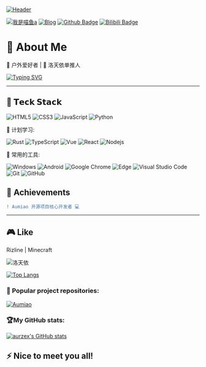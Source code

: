 <!-- 动态效果 -->

[![Header](https://capsule-render.vercel.app/api?type=waving&color=66ccff&height=280&section=header&text=Aurzex&fontSize=70&animation=fadeIn&fontColor=ffffff)](https://aurzex.top)

<!-- 个人资料徽标 -->

[![我是喵鱼a](https://img.shields.io/badge/我是喵鱼a-66ccff)](https://github.com/aurzex/)
[![Blog](https://img.shields.io/badge/Website-white?&logo=Hexo)](https://aurzex.top)
[![Github Badge](https://img.shields.io/badge/-Github%20-black?style=flat&logo=Github&logoColor=white)](https://github.com/aurzex/)
[![Bilibili Badge](https://img.shields.io/badge/Bilibili-pink?style=flat&logo=bilibili&logoColor=white)](https://space.bilibili.com/1940383037)

# 🚀 About Me
 
🌄 户外爱好者 | 🎵 洛天依单推人

[![Typing SVG](<https://readme-typing-svg.demolab.com?font=Fira+Code&size=22&duration=3000&pause=1000&color=66CCFF&center=true&vCenter=true&width=600&lines=console.log(%22Hello+Digital+World%22);while(true){keepCoding()}>)](https://git.io/typing-svg)

---

## 🧰 𝗧𝗲𝗰𝗸 𝗦𝘁𝗮𝗰𝗸

![HTML5](https://img.shields.io/badge/-HTML5-E34F26?style=flat-square&logo=html5&logoColor=white)
![CSS3](https://img.shields.io/badge/-CSS3-1572B6?style=flat-square&logo=css3)
![JavaScript](https://img.shields.io/badge/-JavaScript-oringe?style=flat-square&logo=javascript)
![Python](https://img.shields.io/badge/-Python-pink?style=flat-square&logo=Python)

🧠 计划学习:

![Rust](https://img.shields.io/badge/Rust-2E67D3.svg?style=style=flat-square&logo=rust&logoColor=yellow)
![TypeScript](https://img.shields.io/badge/typescript-%23007ACC.svg?style=flat-square&logo=typescript&logoColor=white)
![Vue](https://img.shields.io/badge/-Vue.js-3f745c?style=flat-square&logo=Vue.js)
![React](https://img.shields.io/badge/-React-07afd9?style=flat-square&logo=React)
![Nodejs](https://img.shields.io/badge/-Nodejs-c0ebd?style=flat-square&logo=Node.js)

🧰 常用的工具:

![Windows](https://img.shields.io/badge/Windows-0078D6?style=flat-square&logo=windows&logoColor=white)
![Android](https://img.shields.io/badge/Android-3DDC84?style=flat-square&logo=android&logoColor=white)
![Google Chrome](https://img.shields.io/badge/Chrome-4285F4?style=flat-square&logo=GoogleChrome&logoColor=white)
![Edge](https://img.shields.io/badge/Edge-0078D7?style=flat-square&logo=Microsoft-edge&logoColor=white)
![Visual Studio Code](https://img.shields.io/badge/-Visual%20Studio%20Code-007ACC?style=flat-square&logo=Visual%20Studio%20Code&logoColor=fff)
![Git](https://img.shields.io/badge/-Git-FCC624?style=flat-square&logo=git)
![GitHub](https://img.shields.io/badge/-GitHub-pink?style=flat-square&logo=github)

## 🏅 Achievements

```diff
! Aumiao 开源项目核心开发者 💻
```

---

## 🎮 Like

Rizline | Minecraft

<img src="https://img.shields.io/badge/-%E2%9D%A4%EF%B8%8F_%E6%B4%9B%E5%A4%A9%E4%BE%9D_%E2%9D%A4%EF%B8%8F-ff66c4?style=for-the-badge" alt="洛天依">

[![Top Langs](https://github-readme-stats.vercel.app/api/top-langs/?username=aurzex)](https://github.com/anuraghazra/github-readme-stats)

### 🚀 Popular project repositories:

[![Aumiao](https://github-readme-stats.vercel.app/api/pin/?username=aurzex&repo=Aumiao&theme=shadow_blue)](https://github.com/aurzex/Aumiao)

### 🏆My GitHub stats:

[![aurzex's GitHub stats](https://github-readme-stats.vercel.app/api?username=aurzex&show_icons=true&theme=vue)](https://github.com/aurzex)

## ⚡ Nice to meet you all!

